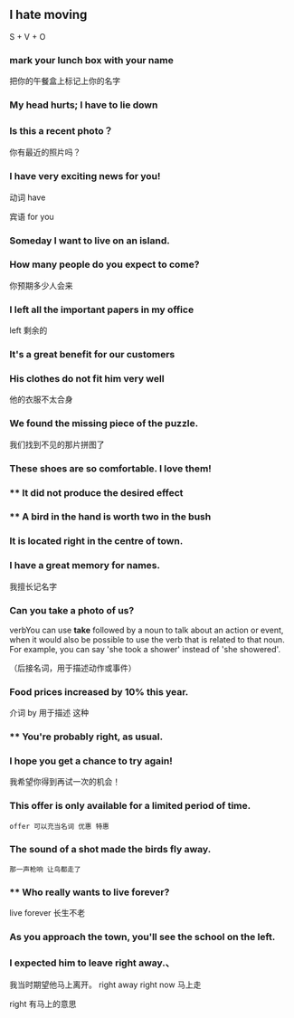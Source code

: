 ## I hate moving

S + V + O



###  mark your lunch box with your name

把你的午餐盒上标记上你的名字



### My head hurts; I have to lie down





### Is this a recent photo？

你有最近的照片吗？





### I have very exciting news for you!

动词  have 

宾语   for you





### Someday I want to live on an island.





### How many people do you expect to come?

你预期多少人会来







### I left all the important papers in my office

left 剩余的





### It's a great benefit for our customers





### His clothes do not fit him very well

他的衣服不太合身





### We found the missing piece of the puzzle.

我们找到不见的那片拼图了





### These shoes are so comfortable. I love them!





### ** It did not produce the desired effect





### ** A bird in the hand is worth two in the bush





### It is located right in the centre of town.



### I have a great memory for names.

我擅长记名字





### Can you take a photo of us?

verbYou can use **take** followed by a noun to talk about an action or event, when it would also be possible to use the verb that is related to that noun. For example, you can say 'she took a shower' instead of 'she showered'. 

（后接名词，用于描述动作或事件）





### Food prices increased by 10% this year.

介词 by 用于描述 这种





### ** You're probably right, as usual.



### I hope you get a chance to try again!

我希望你得到再试一次的机会！





### This offer is only available for a limited period of time.

```
offer 可以充当名词 优惠 特惠
```



### The sound of a shot made the birds fly away.

```
那一声枪响 让鸟都走了
```





### ** Who really wants to live forever?

live forever 长生不老





### As you approach the town, you'll see the school on the left.





### I expected him to leave right away.、

我当时期望他马上离开。 right away right now 马上走

right 有马上的意思